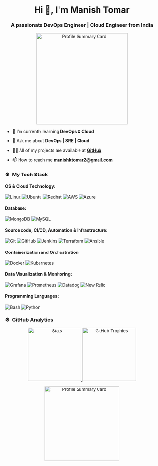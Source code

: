 <h1 align="center">Hi 👋, I'm Manish Tomar</h1>
<h3 align="center">A passionate DevOps Engineer | Cloud Engineer from India</h3>

<p align="center">
    <!-- Profile Summary Card -->
    <img height="300em" src="https://user-images.githubusercontent.com/74038190/221352995-5ac18bdf-1a19-4f99-bbb6-77559b220470.gif" alt="Profile Summary Card" />
</p>

- 🌱 I’m currently learning **DevOps & Cloud**

- 💬 Ask me about **DevOps | SRE | Cloud**

- 👨‍💻 All of my projects are available at **[GitHub](https://www.linkedin.com/in/manishktomar/)**

- 📫 How to reach me **manishktomar2@gmail.com**

### ⚙️ &nbsp;My Tech Stack
#### OS & Cloud Technology:

![Linux](https://skillicons.dev/icons?i=linux)
![Ubuntu](https://skillicons.dev/icons?i=ubuntu)
![Redhat](https://skillicons.dev/icons?i=redhat)
![AWS](https://skillicons.dev/icons?i=aws)
![Azure](https://skillicons.dev/icons?i=azure)

#### Database:

![MongoDB](https://skillicons.dev/icons?i=mongodb)
![MySQL](https://skillicons.dev/icons?i=mysql)

#### Source code, CI/CD, Automation & Infrastructure: 

![Git](https://skillicons.dev/icons?i=git)
![GitHub](https://skillicons.dev/icons?i=github)
![Jenkins](https://skillicons.dev/icons?i=jenkins)
![Terraform](https://skillicons.dev/icons?i=terraform)
![Ansible](https://skillicons.dev/icons?i=ansible)

#### Containerization and Orchestration:

![Docker](https://skillicons.dev/icons?i=docker)
![Kubernetes](https://skillicons.dev/icons?i=kubernetes)

#### Data Visualization & Monitoring:

![Grafana](https://skillicons.dev/icons?i=grafana)
![Prometheus](https://skillicons.dev/icons?i=prometheus)
![Datadog](https://www.vectorlogo.zone/logos/datadoghq/datadoghq-icon.svg)
![New Relic](https://www.vectorlogo.zone/logos/newrelic/newrelic-icon.svg)

#### Programming Languages:

![Bash](https://skillicons.dev/icons?i=bash)
![Python](https://skillicons.dev/icons?i=python)


### ⚙️ &nbsp;GitHub Analytics
<p align="center">
  <a href="https://github.com/Yuvadi29">
    <img height="175em" src="https://github-stats-alpha.vercel.app/api/?username=manishktomar&cc=333333&tc=ffffff&ic=4B8BDA" alt="Stats" />
    <img height="175em" src="https://github-contributor-stats.vercel.app/api?username=manishktomar&limit=5&theme=flat&combine_all_yearly_contributions=true" alt="GitHub Trophies" />
   </a>
</p>

<p align="center">
    <!-- Profile Summary Card -->
    <img height="245em" src="https://github-profile-summary-cards.vercel.app/api/cards/profile-details?username=manishktomar&theme=algolia" alt="Profile Summary Card" />
</p>

